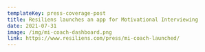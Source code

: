 ```yaml
---
templateKey: press-coverage-post
title: Resiliens launches an app for Motivational Interviewing
date: 2021-07-31
image: /img/mi-coach-dashboard.png
link: https://www.resiliens.com/press/mi-coach-launched/
---
```

